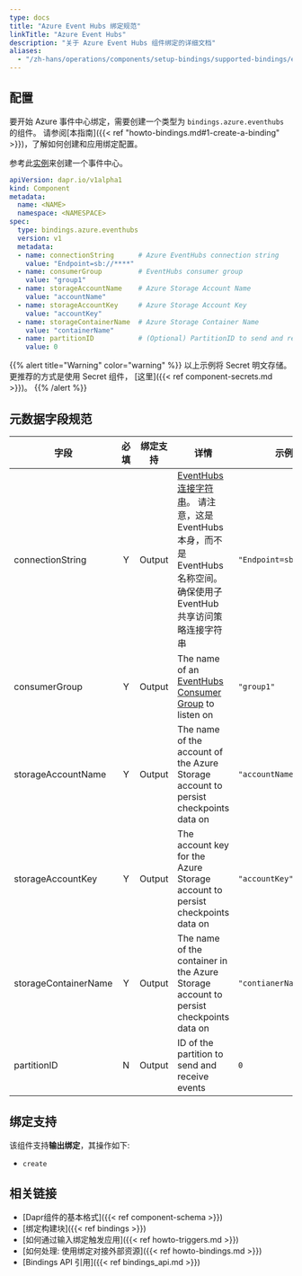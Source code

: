 ```yaml
---
type: docs
title: "Azure Event Hubs 绑定规范"
linkTitle: "Azure Event Hubs"
description: "关于 Azure Event Hubs 组件绑定的详细文档"
aliases:
  - "/zh-hans/operations/components/setup-bindings/supported-bindings/eventhubs/"
---
```


## 配置

要开始 Azure 事件中心绑定，需要创建一个类型为 `bindings.azure.eventhubs` 的组件。 请参阅[本指南]({{< ref "howto-bindings.md#1-create-a-binding" >}})，了解如何创建和应用绑定配置。

参考此[实例](https://docs.microsoft.com/en-us/azure/event-hubs/event-hubs-dotnet-framework-getstarted-send)来创建一个事件中心。

```yaml
apiVersion: dapr.io/v1alpha1
kind: Component
metadata:
  name: <NAME>
  namespace: <NAMESPACE>
spec:
  type: bindings.azure.eventhubs
  version: v1
  metadata:
  - name: connectionString      # Azure EventHubs connection string
    value: "Endpoint=sb://****"
  - name: consumerGroup         # EventHubs consumer group
    value: "group1"
  - name: storageAccountName    # Azure Storage Account Name
    value: "accountName"
  - name: storageAccountKey     # Azure Storage Account Key
    value: "accountKey"
  - name: storageContainerName  # Azure Storage Container Name
    value: "containerName"
  - name: partitionID           # (Optional) PartitionID to send and receive events
    value: 0
```

{{% alert title="Warning" color="warning" %}}
以上示例将 Secret 明文存储。 更推荐的方式是使用 Secret 组件， [这里]({{< ref component-secrets.md >}})。
{{% /alert %}}

## 元数据字段规范

| 字段                   | 必填 | 绑定支持   | 详情                                                                                                                                                                                | 示例                     |
| -------------------- |:--:| ------ | --------------------------------------------------------------------------------------------------------------------------------------------------------------------------------- | ---------------------- |
| connectionString     | Y  | Output | [EventHubs 连接字符串](https://docs.microsoft.com/en-us/azure/event-hubs/authorize-access-shared-access-signature)。 请注意，这是 EventHubs 本身，而不是 EventHubs 名称空间。 确保使用子 EventHub 共享访问策略连接字符串 | `"Endpoint=sb://****"` |
| consumerGroup        | Y  | Output | The name of an [EventHubs Consumer Group](https://docs.microsoft.com/en-us/azure/event-hubs/event-hubs-features#consumer-groups) to listen on                                     | `"group1"`             |
| storageAccountName   | Y  | Output | The name of the account of the Azure Storage account to persist checkpoints data on                                                                                               | `"accountName"`        |
| storageAccountKey    | Y  | Output | The account key for the Azure Storage account to persist checkpoints data on                                                                                                      | `"accountKey"`         |
| storageContainerName | Y  | Output | The name of the container in the Azure Storage account to persist checkpoints data on                                                                                             | `"contianerName"`      |
| partitionID          | N  | Output | ID of the partition to send and receive events                                                                                                                                    | `0`                    |

## 绑定支持

该组件支持**输出绑定**，其操作如下:

- `create`

## 相关链接

- [Dapr组件的基本格式]({{< ref component-schema >}})
- [绑定构建块]({{< ref bindings >}})
- [如何通过输入绑定触发应用]({{< ref howto-triggers.md >}})
- [如何处理: 使用绑定对接外部资源]({{< ref howto-bindings.md >}})
- [Bindings API 引用]({{< ref bindings_api.md >}})
